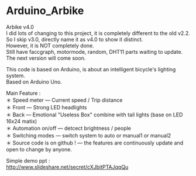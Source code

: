 # Arduino_Arbike
Arbike v4.0  
I did lots of changing to this project, it is completely different to the old v2.2.  
So I skip v3.0, directly name it as v4.0 to show it distinct.  
However, it is NOT completely done.  
Still have faccgraph, motormode, random, DHT11 parts waiting to update.  
The next version will come soon.  
    
This code is based on Arduino, is about an intelligent bicycle's lighting system.  
Based on Arduino Uno.  
  
Main Feature :   
＊ Speed meter — Current speed / Trip distance  
＊ Front — Strong LED headlights  
＊ Back — Emotional "Useless Box" combine with tail lights (base on LED 16x24 matix)  
＊ Automation on/off — detcect brightness / people  
＊ Switching modes — switch system to auto or manual1 or manual2  
＊ Source code is on github ! — the features are continuously update and open to change by anyone.  
  
Simple demo ppt :  
http://www.slideshare.net/secret/cXJbitPTAJqqQu  
